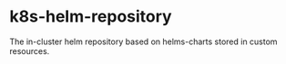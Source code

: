 # k8s-helm-repository
The in-cluster helm repository based on helms-charts stored in custom resources.
